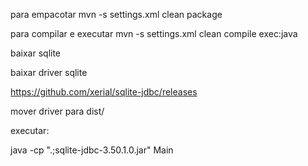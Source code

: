para empacotar mvn -s settings.xml clean package

para compilar e executar mvn -s settings.xml clean compile exec:java

baixar sqlite

baixar driver sqlite

https://github.com/xerial/sqlite-jdbc/releases

mover driver para dist/

executar:

java -cp ".;sqlite-jdbc-3.50.1.0.jar" Main